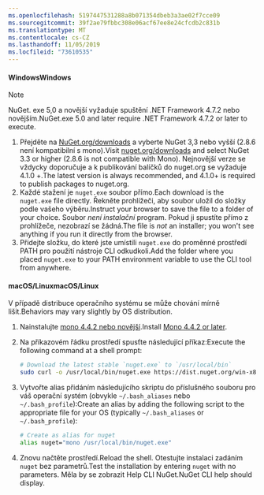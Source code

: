 ```yaml
---
ms.openlocfilehash: 5197447531288a8b071354dbeb3a3ae02f7cce09
ms.sourcegitcommit: 39f2ae79fbbc308e06acf67ee8e24cfcdb2c831b
ms.translationtype: MT
ms.contentlocale: cs-CZ
ms.lasthandoff: 11/05/2019
ms.locfileid: "73610535"
---
```

#### <a name="windows"></a><span data-ttu-id="4eaa8-101">Windows</span><span class="sxs-lookup"><span data-stu-id="4eaa8-101">Windows</span></span>

> [!Note]
> <span data-ttu-id="4eaa8-102">NuGet. exe 5,0 a novější vyžaduje spuštění .NET Framework 4.7.2 nebo novějším.</span><span class="sxs-lookup"><span data-stu-id="4eaa8-102">NuGet.exe 5.0 and later require .NET Framework 4.7.2 or later to execute.</span></span>

1. <span data-ttu-id="4eaa8-103">Přejděte na [NuGet.org/downloads](https://nuget.org/downloads) a vyberte NuGet 3,3 nebo vyšší (2.8.6 není kompatibilní s mono).</span><span class="sxs-lookup"><span data-stu-id="4eaa8-103">Visit [nuget.org/downloads](https://nuget.org/downloads) and select NuGet 3.3 or higher (2.8.6 is not compatible with Mono).</span></span> <span data-ttu-id="4eaa8-104">Nejnovější verze se vždycky doporučuje a k publikování balíčků do nuget.org se vyžaduje 4.1.0 +.</span><span class="sxs-lookup"><span data-stu-id="4eaa8-104">The latest version is always recommended, and 4.1.0+ is required to publish packages to nuget.org.</span></span>
1. <span data-ttu-id="4eaa8-105">Každé stažení je `nuget.exe` soubor přímo.</span><span class="sxs-lookup"><span data-stu-id="4eaa8-105">Each download is the `nuget.exe` file directly.</span></span> <span data-ttu-id="4eaa8-106">Řekněte prohlížeči, aby soubor uložil do složky podle vašeho výběru.</span><span class="sxs-lookup"><span data-stu-id="4eaa8-106">Instruct your browser to save the file to a folder of your choice.</span></span> <span data-ttu-id="4eaa8-107">Soubor *není instalační* program. Pokud ji spustíte přímo z prohlížeče, nezobrazí se žádná.</span><span class="sxs-lookup"><span data-stu-id="4eaa8-107">The file is *not* an installer; you won't see anything if you run it directly from the browser.</span></span>
1. <span data-ttu-id="4eaa8-108">Přidejte složku, do které jste umístili `nuget.exe` do proměnné prostředí PATH pro použití nástroje CLI odkudkoli.</span><span class="sxs-lookup"><span data-stu-id="4eaa8-108">Add the folder where you placed `nuget.exe` to your PATH environment variable to use the CLI tool from anywhere.</span></span>

#### <a name="macoslinux"></a><span data-ttu-id="4eaa8-109">macOS/Linux</span><span class="sxs-lookup"><span data-stu-id="4eaa8-109">macOS/Linux</span></span>

<span data-ttu-id="4eaa8-110">V případě distribuce operačního systému se může chování mírně lišit.</span><span class="sxs-lookup"><span data-stu-id="4eaa8-110">Behaviors may vary slightly by OS distribution.</span></span>

1. <span data-ttu-id="4eaa8-111">Nainstalujte [mono 4.4.2 nebo novější](https://www.mono-project.com/docs/getting-started/install/).</span><span class="sxs-lookup"><span data-stu-id="4eaa8-111">Install [Mono 4.4.2 or later](https://www.mono-project.com/docs/getting-started/install/).</span></span>

1. <span data-ttu-id="4eaa8-112">Na příkazovém řádku prostředí spusťte následující příkaz:</span><span class="sxs-lookup"><span data-stu-id="4eaa8-112">Execute the following command at a shell prompt:</span></span>

    ```bash
    # Download the latest stable `nuget.exe` to `/usr/local/bin`
    sudo curl -o /usr/local/bin/nuget.exe https://dist.nuget.org/win-x86-commandline/latest/nuget.exe
    ```

1. <span data-ttu-id="4eaa8-113">Vytvořte alias přidáním následujícího skriptu do příslušného souboru pro váš operační systém (obvykle `~/.bash_aliases` nebo `~/.bash_profile`):</span><span class="sxs-lookup"><span data-stu-id="4eaa8-113">Create an alias by adding the following script to the appropriate file for your OS (typically `~/.bash_aliases` or `~/.bash_profile`):</span></span>

    ```bash
    # Create as alias for nuget
    alias nuget="mono /usr/local/bin/nuget.exe"
    ```

1. <span data-ttu-id="4eaa8-114">Znovu načtěte prostředí.</span><span class="sxs-lookup"><span data-stu-id="4eaa8-114">Reload the shell.</span></span>  <span data-ttu-id="4eaa8-115">Otestujte instalaci zadáním `nuget` bez parametrů.</span><span class="sxs-lookup"><span data-stu-id="4eaa8-115">Test the installation by entering `nuget` with no parameters.</span></span> <span data-ttu-id="4eaa8-116">Měla by se zobrazit Help CLI NuGet.</span><span class="sxs-lookup"><span data-stu-id="4eaa8-116">NuGet CLI help should display.</span></span>
